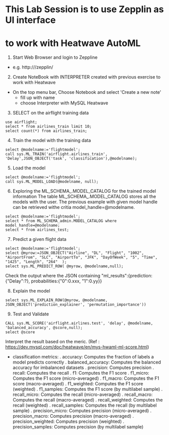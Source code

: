 # This Lab Session is to use Zepplin as UI interface
# to work with Heatwave AutoML


1. Start Web Browser and login to Zeppline 
- e.g. http://<public ip>/zepplin/

2. Create NoteBook with INTERPRETER created with previous exercise to work with Heatwave
- On the top menu bar, Choose Notebook and select 'Create a new note'
  - fill up with name
  - choose Interpreter with MySQL Heatwave

3. SELECT on the airflight training data 
```
use airflight;
select * from airlines_train limit 10;
select count(*) from airlines_train;
```

4. Train the model with the training data
```
select @modelname:='flightmodel';
call sys.ML_TRAIN('airflight.airlines_train', 'Delay',JSON_OBJECT('task', 'classification'),@modelname);
```

5. Load the model
```
select @modelname:='flightmodel';
call sys.ML_MODEL_LOAD(@modelname, null);
```


6. Exploring the ML_SCHEMA_<user>.MODEL_CATALOG for the trained model information
The table ML_SCHEMA_<user>.MODEL_CATALOG stores all the models with the user.   The previous example with given model handle can be retrieved withe critia model_handle=@modelname.

```
select @modelname:='flightmodel';
select * from ML_SCHEMA_admin.MODEL_CATALOG where model_handle=@modelname;
select * from airlines_test;
```

7. Predict a given flight data
```
select @modelname:='flightmodel';
select @myrow:=JSON_OBJECT("Airline", "DL", "Flight", "1002", "AirportFrom", "SLC", "AirportTo", "JFK", "DayOfWeek", "5", "Time", "1425", "Length", "264"  );
select sys.ML_PREDICT_ROW( @myrow, @modelname,null);
```

Check the output where the JSON containing "ml_results":{prediction: {"Delay":?}, probabilities:{"0":0.xxx, "1":0.yy}}

8. Explain the model
```
select sys.ML_EXPLAIN_ROW(@myrow, @modelname,
JSON_OBJECT('prediction_explainer', 'permutation_importance'))
```

9. Test and Validate
```
CALL sys.ML_SCORE('airflight.airlines.test', 'delay', @modelname, 'balanced_accuracy', @score,null);
select @score
```

Interpret the result based on the meric.   (Ref : https://dev.mysql.com/doc/heatwave/en/mys-hwaml-ml-score.html)
- classification metrics:
  . accuracy: Computes the fraction of labels a model predicts correctly
  . balanced_accuracy: Computes the balanced accuracy for imbalanced datasets
  . precision: Computes precision
  . recall: Computes the recall
  . f1: Computes the F1 score
  . f1_micro: Computes the F1 score (micro-averaged)
  . f1_macro: Computes the F1 score (macro-averaged)
  . f1_weighted: Computes the F1 score (weighted)
  . f1_samples: Computes the F1 score (by multilabel sample)
  . recall_micro: Computes the recall (micro-averaged)
  . recall_macro: Computes the recall (macro-averaged)
  . recall_weighted: Computes the recall (weighted)
  . recall_samples: Computes the recall (by multilabel sample)
  . precision_micro: Computes precision (micro-averaged)
  . precision_macro: Computes precision (macro-averaged)
  . precision_weighted: Computes precision (weighted)
  . precision_samples: Computes precision (by multilabel sample)



